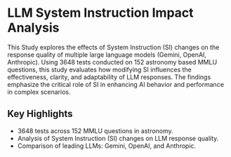 # LLM System Instruction Impact Analysis  

This Study explores the effects of System Instruction (SI) changes on the response quality of multiple large language models (Gemini, OpenAI, Anthropic). Using 3648 tests conducted on 152 astronomy based MMLU questions, this study evaluates how modifying SI influences the effectiveness, clarity, and adaptability of LLM responses. The findings emphasize the critical role of SI in enhancing AI behavior and performance in complex scenarios.  

## Key Highlights  
- 3648 tests across 152 MMLU questions in astronomy.  
- Analysis of System Instruction (SI) changes on LLM response quality.  
- Comparison of leading LLMs: Gemini, OpenAI, and Anthropic.  


